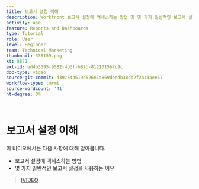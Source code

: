 ```yaml
---
title: 보고서 설정 이해
description: Workfront 보고서 설정에 액세스하는 방법 및 몇 가지 일반적인 보고서 설정이 사용되는 방법에 대해 알아봅니다.
activity: use
feature: Reports and Dashboards
type: Tutorial
role: User
level: Beginner
team: Technical Marketing
thumbnail: 335159.png
kt: 8871
exl-id: ed4b3395-9582-4b3f-b87b-8121315b7c9c
doc-type: video
source-git-commit: d39754b619e526e1a869deedb38dd2f2b43aee57
workflow-type: tm+mt
source-wordcount: '41'
ht-degree: 0%

---
```


# 보고서 설정 이해

이 비디오에서는 다음 사항에 대해 알아봅니다.

* 보고서 설정에 액세스하는 방법
* 몇 가지 일반적인 보고서 설정을 사용하는 이유

>[!VIDEO](https://video.tv.adobe.com/v/335159/?quality=12)
